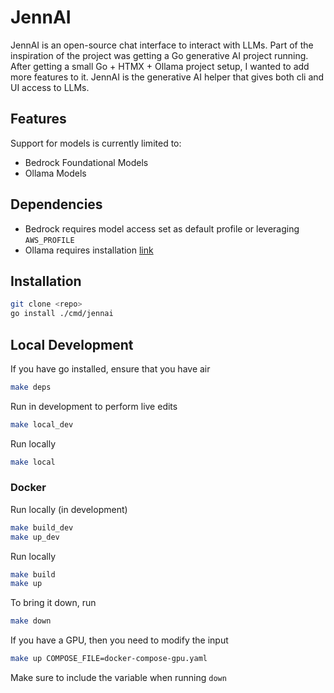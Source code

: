 # JennAI

JennAI is an open-source chat interface to interact with LLMs.
Part of the inspiration of the project was getting a Go generative AI project running.
After getting a small Go + HTMX + Ollama project setup, I wanted to add more features to it.
JennAI is the generative AI helper that gives both cli and UI access to LLMs.

## Features

Support for models is currently limited to:
- Bedrock Foundational Models
- Ollama Models

## Dependencies
- Bedrock requires model access set as default profile or leveraging `AWS_PROFILE`
- Ollama requires installation [link](https://ollama.com/)

## Installation
```bash
git clone <repo>
go install ./cmd/jennai
```

## Local Development

If you have go installed, ensure that you have air
```bash
make deps
```

Run in development to perform live edits
```bash
make local_dev
```

Run locally
```bash
make local
```

### Docker

Run locally (in development)
```bash
make build_dev
make up_dev
```

Run locally
```bash
make build
make up
```

To bring it down, run
```bash
make down
```

If you have a GPU, then you need to modify the input
```bash
make up COMPOSE_FILE=docker-compose-gpu.yaml
```
Make sure to include the variable when running `down`
